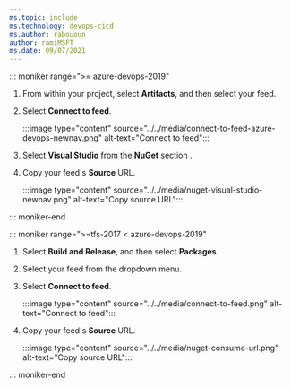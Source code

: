 ```yaml
---
ms.topic: include
ms.technology: devops-cicd
ms.author: rabououn
author: ramiMSFT
ms.date: 09/07/2021
---
```


::: moniker range=">= azure-devops-2019"

1. From within your project, select **Artifacts**, and then select your feed.

1. Select **Connect to feed**.

    :::image type="content" source="../../media/connect-to-feed-azure-devops-newnav.png" alt-text="Connect to feed":::

1. Select **Visual Studio** from the **NuGet** section .

1. Copy your feed's **Source** URL.

    :::image type="content" source="../../media/nuget-visual-studio-newnav.png" alt-text="Copy source URL":::

::: moniker-end

::: moniker range=">=tfs-2017 < azure-devops-2019"

1. Select **Build and Release**, and then select **Packages**.

1. Select your feed from the dropdown menu.  

1. Select **Connect to feed**.

    :::image type="content" source="../../media/connect-to-feed.png" alt-text="Connect to feed":::
   
1. Copy your feed's **Source** URL.

    :::image type="content" source="../../media/nuget-consume-url.png" alt-text="Copy source URL":::

::: moniker-end
